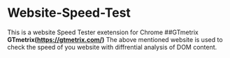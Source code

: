 # Website-Speed-Test
This is a website Speed Tester exetension for Chrome
##GTmetrix 
**GTmetrix(https://gtmetrix.com/)** 
The above mentioned website is used to check the speed of you website with diffrential analysis of DOM content.
